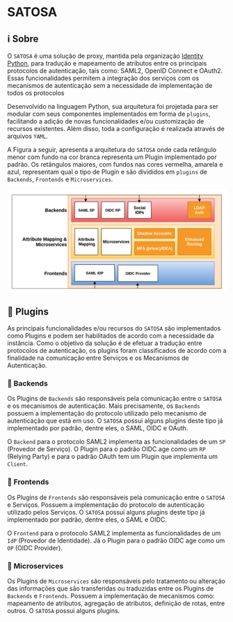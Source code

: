 # SATOSA

## ℹ️ Sobre
   
O `SATOSA` é uma solução de proxy, mantida pela organização [Identity Python](https://idpy.org/), para tradução e mapeamento de atributos entre os principais protocolos de autenticação, tais como: SAML2, OpenID Connect e OAuth2. Essas funcionalidades permitem a integração dos serviços com os mecanismos de autenticação sem a necessidade de implementação de todos os protocolos 

Desenvolvido na linguagem Python, sua arquitetura foi projetada para ser modular com seus componentes implementados em forma de `plugins`, facilitando a adição de novas funcionalidades e/ou customização de recursos existentes. Além disso, toda a configuração é realizada através de arquivos `YAML`.

A Figura a seguir, apresenta a arquitetura do `SATOSA` onde cada retângulo menor com fundo na cor branca representa um Plugin implementado por padrão. Os retângulos maiores, com fundos nas cores vermelha, amarela e azul, representam qual o tipo de Plugin e são divididos em `plugins` de `Backends`, `Frontends` e `Microservices`. 

<p align="center"><img src="./arch1.png" alt="Figura 1" /></p>

## 📌 Plugins
   
   As principais funcionalidades e/ou recursos do `SATOSA` são implementados como Plugins e podem ser habilitados de acordo com a necessidade da instância. Como o objetivo da solução é de efetuar a tradução entre protocolos de autenticação, os plugins foram classificados de acordo com a finalidade na comunicação entre Serviços e os Mecanismos de Autenticação.
   
### 📌 Backends
  
Os Plugins de `Backends` são responsáveis pela comunicação entre o `SATOSA` e os mecanismos de autenticação. Mais precisamente, os `Backends` possuem a implementação do protocolo utilizado pelo mecanismo de autenticação que está em uso. O `SATOSA` possui alguns plugins deste tipo já implementado por padrão, dentre eles, o SAML, OIDC e OAuth.

O `Backend` para o protocolo SAML2 implementa as funcionalidades de um `SP` (Provedor de Serviço). O Plugin para o padrão OIDC age como um `RP` (Relying Party) e para o padrão OAuth tem um Plugin que implementa um `Client`.

### 📌 Frontends

Os Plugins de `Frontends` são responsáveis pela comunicação entre o `SATOSA` e Serviços. Possuem a implementação do protocolo de autenticação utilizado pelos Serviços. O `SATOSA` possui alguns plugins deste tipo já implementado por padrão, dentre eles, o SAML e OIDC.

O `Frontend` para o protocolo SAML2 implementa as funcionalidades de um `IdP` (Provedor de Identidade). Já o Plugin para o padrão OIDC age como um `OP` (OIDC Provider).

### 📌 Microservices

Os Plugins de `Microservices` são responsáveis pelo tratamento ou alteração das informações que são transferidas ou traduzidas entre os Plugins de `Backends` e `Frontends`. Possuem a implementação de mecanismos como: mapeamento de atributos, agregação de atributos, definição de rotas, entre outros. O `SATOSA` possui alguns plugins.
